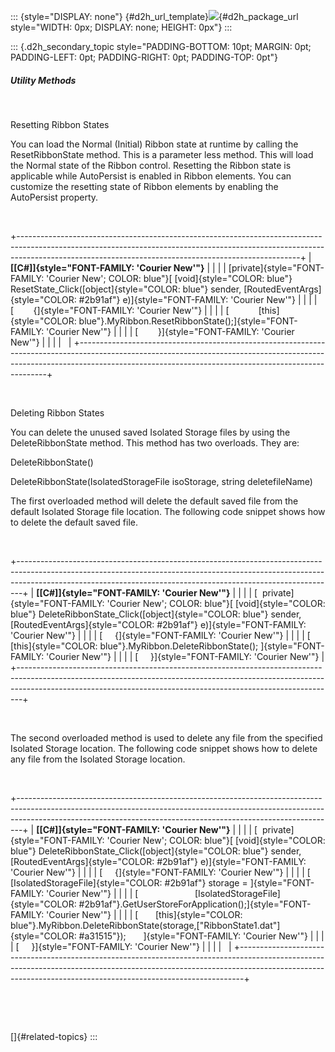 ::: {style="DISPLAY: none"}
[](ms-xhelp:///?Id=d2h_url_template){#d2h_url_template}![](!package_url!){#d2h_package_url style="WIDTH: 0px; DISPLAY: none; HEIGHT: 0px"}
:::

::: {.d2h_secondary_topic style="PADDING-BOTTOM: 10pt; MARGIN: 0pt; PADDING-LEFT: 0pt; PADDING-RIGHT: 0pt; PADDING-TOP: 0pt"}
##### Utility Methods

 

Resetting Ribbon States

You can load the Normal (Initial) Ribbon state at runtime by calling the ResetRibbonState method. This is a parameter less method. This will load the Normal state of the Ribbon control. Resetting the Ribbon state is applicable while AutoPersist is enabled in Ribbon elements. You can customize the resetting state of Ribbon elements by enabling the AutoPersist property.

 

+----------------------------------------------------------------------------------------------------------------------------------------------------------------------------------------------------------------------------------+
| **[\[C#\]]{style="FONT-FAMILY: 'Courier New'"}**                                                                                                                                                                                 |
|                                                                                                                                                                                                                                  |
| [private]{style="FONT-FAMILY: 'Courier New'; COLOR: blue"}[ [void]{style="COLOR: blue"} ResetState_Click([object]{style="COLOR: blue"} sender, [RoutedEventArgs]{style="COLOR: #2b91af"} e)]{style="FONT-FAMILY: 'Courier New'"} |
|                                                                                                                                                                                                                                  |
| [        {]{style="FONT-FAMILY: 'Courier New'"}                                                                                                                                                                                  |
|                                                                                                                                                                                                                                  |
| [            [this]{style="COLOR: blue"}.MyRibbon.ResetRibbonState();]{style="FONT-FAMILY: 'Courier New'"}                                                                                                                       |
|                                                                                                                                                                                                                                  |
| [        }]{style="FONT-FAMILY: 'Courier New'"}                                                                                                                                                                                  |
|                                                                                                                                                                                                                                  |
|                                                                                                                                                                                                                                  |
+----------------------------------------------------------------------------------------------------------------------------------------------------------------------------------------------------------------------------------+

 

Deleting Ribbon States

You can delete the unused saved Isolated Storage files by using the DeleteRibbonState method. This method has two overloads. They are:

DeleteRibbonState()

DeleteRibbonState(IsolatedStorageFile isoStorage, string deletefileName)

The first overloaded method will delete the default saved file from the default Isolated Storage file location. The following code snippet shows how to delete the default saved file.

 

+-------------------------------------------------------------------------------------------------------------------------------------------------------------------------------------------------------------------------------------------+
| **[\[C#\]]{style="FONT-FAMILY: 'Courier New'"}**                                                                                                                                                                                          |
|                                                                                                                                                                                                                                           |
| [  private]{style="FONT-FAMILY: 'Courier New'; COLOR: blue"}[ [void]{style="COLOR: blue"} DeleteRibbonState_Click([object]{style="COLOR: blue"} sender, [RoutedEventArgs]{style="COLOR: #2b91af"} e)]{style="FONT-FAMILY: 'Courier New'"} |
|                                                                                                                                                                                                                                           |
| [     {]{style="FONT-FAMILY: 'Courier New'"}                                                                                                                                                                                              |
|                                                                                                                                                                                                                                           |
| [       [this]{style="COLOR: blue"}.MyRibbon.DeleteRibbonState(); ]{style="FONT-FAMILY: 'Courier New'"}                                                                                                                                   |
|                                                                                                                                                                                                                                           |
| [     }]{style="FONT-FAMILY: 'Courier New'"}                                                                                                                                                                                              |
+-------------------------------------------------------------------------------------------------------------------------------------------------------------------------------------------------------------------------------------------+

 

The second overloaded method is used to delete any file from the specified Isolated Storage location. The following code snippet shows how to delete any file from the Isolated Storage location.

 

+-------------------------------------------------------------------------------------------------------------------------------------------------------------------------------------------------------------------------------------------+
| **[\[C#\]]{style="FONT-FAMILY: 'Courier New'"}**                                                                                                                                                                                          |
|                                                                                                                                                                                                                                           |
| [  private]{style="FONT-FAMILY: 'Courier New'; COLOR: blue"}[ [void]{style="COLOR: blue"} DeleteRibbonState_Click([object]{style="COLOR: blue"} sender, [RoutedEventArgs]{style="COLOR: #2b91af"} e)]{style="FONT-FAMILY: 'Courier New'"} |
|                                                                                                                                                                                                                                           |
| [     {]{style="FONT-FAMILY: 'Courier New'"}                                                                                                                                                                                              |
|                                                                                                                                                                                                                                           |
| [       [IsolatedStorageFile]{style="COLOR: #2b91af"} storage = ]{style="FONT-FAMILY: 'Courier New'"}                                                                                                                                     |
|                                                                                                                                                                                                                                           |
| [                       [IsolatedStorageFile]{style="COLOR: #2b91af"}.GetUserStoreForApplication();]{style="FONT-FAMILY: 'Courier New'"}                                                                                                  |
|                                                                                                                                                                                                                                           |
| [       [this]{style="COLOR: blue"}.MyRibbon.DeleteRibbonState(storage,[\"RibbonState1.dat\"]{style="COLOR: #a31515"});       ]{style="FONT-FAMILY: 'Courier New'"}                                                                       |
|                                                                                                                                                                                                                                           |
| [     }]{style="FONT-FAMILY: 'Courier New'"}                                                                                                                                                                                              |
|                                                                                                                                                                                                                                           |
|                                                                                                                                                                                                                                           |
+-------------------------------------------------------------------------------------------------------------------------------------------------------------------------------------------------------------------------------------------+

 

 

[]{#related-topics}
:::
